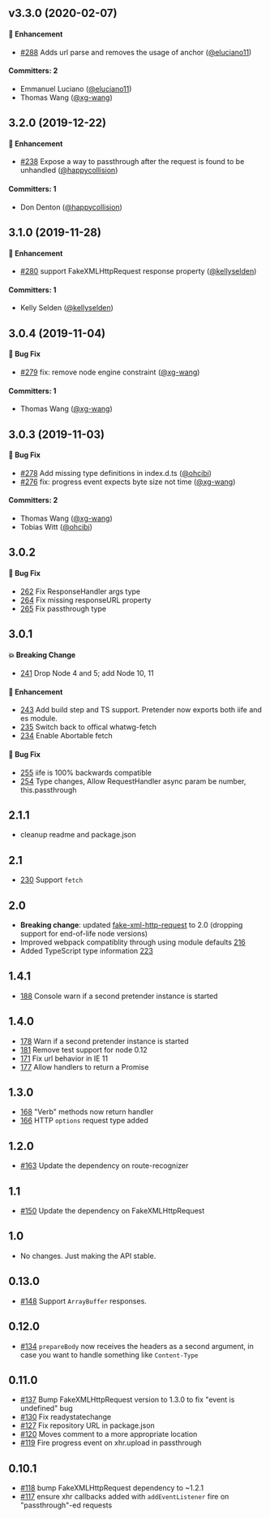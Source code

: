 ## v3.3.0 (2020-02-07)

#### :rocket: Enhancement
* [#288](https://github.com/pretenderjs/pretender/pull/288) Adds url parse and removes the usage of anchor ([@eluciano11](https://github.com/eluciano11))

#### Committers: 2
- Emmanuel Luciano ([@eluciano11](https://github.com/eluciano11))
- Thomas Wang ([@xg-wang](https://github.com/xg-wang))

## 3.2.0 (2019-12-22)

#### :rocket: Enhancement
* [#238](https://github.com/pretenderjs/pretender/pull/238) Expose a way to passthrough after the request is found to be unhandled ([@happycollision](https://github.com/happycollision))

#### Committers: 1
- Don Denton ([@happycollision](https://github.com/happycollision))

## 3.1.0 (2019-11-28)

#### :rocket: Enhancement
* [#280](https://github.com/pretenderjs/pretender/pull/280) support FakeXMLHttpRequest response property ([@kellyselden](https://github.com/kellyselden))

#### Committers: 1
- Kelly Selden ([@kellyselden](https://github.com/kellyselden))

## 3.0.4 (2019-11-04)

#### :bug: Bug Fix
* [#279](https://github.com/pretenderjs/pretender/pull/279) fix: remove node engine constraint ([@xg-wang](https://github.com/xg-wang))

#### Committers: 1
- Thomas Wang ([@xg-wang](https://github.com/xg-wang))

## 3.0.3 (2019-11-03)

#### :bug: Bug Fix
* [#278](https://github.com/pretenderjs/pretender/pull/278) Add missing type definitions in index.d.ts ([@ohcibi](https://github.com/ohcibi))
* [#276](https://github.com/pretenderjs/pretender/pull/276) fix: progress event expects byte size not time ([@xg-wang](https://github.com/xg-wang))

#### Committers: 2
- Thomas Wang ([@xg-wang](https://github.com/xg-wang))
- Tobias Witt ([@ohcibi](https://github.com/ohcibi))

## 3.0.2

#### :bug: Bug Fix
  * [262](https://github.com/pretenderjs/pretender/pull/262) Fix ResponseHandler args type
  * [264](https://github.com/pretenderjs/pretender/pull/264) Fix missing responseURL property
  * [265](https://github.com/pretenderjs/pretender/pull/265) Fix passthrough type

## 3.0.1

#### :boom: Breaking Change
  * [241](https://github.com/pretenderjs/pretender/pull/241) Drop Node 4 and 5; add Node 10, 11

#### :rocket: Enhancement
  * [243](https://github.com/pretenderjs/pretender/pull/243) Add build step and TS support. Pretender now exports both iife and es module.
  * [235](https://github.com/pretenderjs/pretender/pull/235) Switch back to offical whatwg-fetch
  * [234](https://github.com/pretenderjs/pretender/pull/234) Enable Abortable fetch

#### :bug: Bug Fix
  * [255](https://github.com/pretenderjs/pretender/pull/255) iife is 100% backwards compatible
  * [254](https://github.com/pretenderjs/pretender/pull/254) Type changes, Allow RequestHandler async param be number, this.passthrough

## 2.1.1
  * cleanup readme and package.json

## 2.1
  * [230](https://github.com/pretenderjs/pretender/pull/230) Support `fetch`

## 2.0
  * **Breaking change**: updated [fake-xml-http-request](https://github.com/pretenderjs/FakeXMLHttpRequest) to 2.0 (dropping support for end-of-life node versions)
  * Improved webpack compatiblity through using module defaults [216](https://github.com/pretenderjs/pretender/pull/216)
  * Added TypeScript type information [223](https://github.com/pretenderjs/pretender/pull/223)

## 1.4.1
  * [188](https://github.com/pretenderjs/pretender/pull/178) Console warn if a second pretender instance is started

## 1.4.0
  * [178](https://github.com/pretenderjs/pretender/pull/178) Warn if a second pretender instance is started
  * [181](https://github.com/pretenderjs/pretender/pull/181) Remove test support for node 0.12
  * [171](https://github.com/pretenderjs/pretender/pull/171) Fix url behavior in IE 11
  * [177](https://github.com/pretenderjs/pretender/pull/177) Allow handlers to return a Promise

## 1.3.0
  * [168](https://github.com/pretenderjs/pretender/pull/168) "Verb" methods now return handler
  * [166](https://github.com/pretenderjs/pretender/pull/166) HTTP `options` request type added

## 1.2.0
  * [#163](https://github.com/pretenderjs/pretender/pull/163) Update the dependency on route-recognizer

## 1.1
  * [#150](https://github.com/pretenderjs/pretender/pull/150) Update the dependency on FakeXMLHttpRequest

## 1.0
  * No changes. Just making the API stable.

## 0.13.0
  * [#148](https://github.com/pretenderjs/pretender/pull/148) Support `ArrayBuffer` responses.

## 0.12.0
  * [#134](https://github.com/pretenderjs/pretender/pull/134) `prepareBody` now receives the headers as a second argument, in case you want to handle something like `Content-Type`

## 0.11.0

 * [#137](https://github.com/pretenderjs/pretender/pull/137) Bump FakeXMLHttpRequest version to 1.3.0 to fix "event is undefined" bug
 * [#130](https://github.com/pretenderjs/pretender/pull/130) Fix readystatechange
 * [#127](https://github.com/pretenderjs/pretender/pull/127) Fix repository URL in package.json
 * [#120](https://github.com/pretenderjs/pretender/pull/120) Moves comment to a more appropriate location
 * [#119](https://github.com/pretenderjs/pretender/pull/119) Fire progress event on xhr.upload in passthrough

## 0.10.1

 * [#118](https://github.com/pretenderjs/pretender/pull/118) bump FakeXMLHttpRequest dependency to ~1.2.1
 * [#117](https://github.com/pretenderjs/pretender/pull/117) ensure xhr callbacks added with `addEventListener` fire on "passthrough"-ed requests
